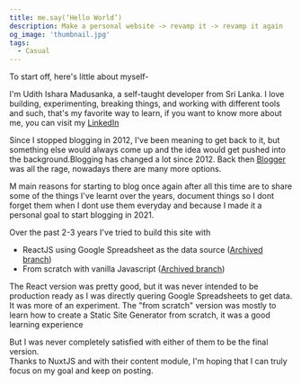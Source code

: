 ```yaml
---
title: me.say(‘Hello World’)
description: Make a personal website -> revamp it -> revamp it again
og_image: 'thumbnail.jpg'
tags:
  - Casual
---
```


<v-img src="thumbnail.jpg" alt="Project Thumbnail containing a code preview"></v-img>

To start off, here's little about myself-

I'm Udith Ishara Madusanka, a self-taught developer from Sri Lanka. I love building, experimenting, breaking things, and working with different tools and such, that's my favorite way to learn, if you want to know more about me, you can visit my [LinkedIn](https://www.linkedin.com/in/udithishara)

Since I stopped blogging in 2012, I've been meaning to get back to it, but something else would always come up and the idea would get pushed into the background.Blogging has changed a lot since 2012. Back then [Blogger](https://blogger.com) was all the rage, nowadays there are many more options.

M main reasons for starting to blog once again after all this time are to share some of the things I've learnt over the years, document things so I dont forget them when I dont use them everyday and because I made it a personal goal to start blogging in 2021.

Over the past 2-3 years I've tried to build this site with
 - ReactJS using Google Spreadsheet as the data source ([Archived branch](https://github.com/udithishara/udith.is/tree/reactjs-archived))
 - From scratch with vanilla Javascript ([Archived branch](https://github.com/udithishara/udith.is/tree/Custom-SSG-from-scratch))

The React version was pretty good, but it was never intended to be production ready as I was directly quering Google Spreadsheets to get data. It was more of an experiment. The "from scratch" version was mostly to learn how to create a Static Site Generator from scratch, it was a good learning experience

But I was never completely satisfied with either of them to be the final version.  
Thanks to NuxtJS and with their content module, I'm hoping that I can truly focus on my goal and keep on posting.
